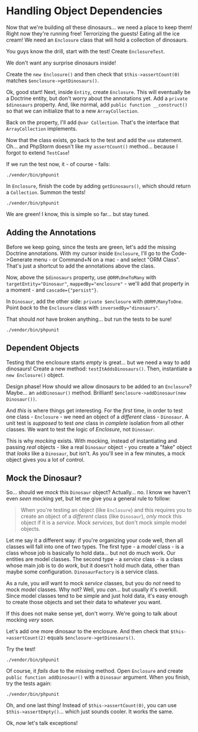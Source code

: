 # Handling Object Dependencies

Now that we're building *all* these dinosaurs... we need a place to keep them! Right
now they're running free! Terrorizing the guests! Eating all the ice cream! 
We need an `Enclosure` class that will hold a collection of dinosaurs.

You guys know the drill, start with the test! Create `EnclosureTest`. 

We don't want any surprise dinosaurs inside!

Create the `new Enclosure()` and then check that `$this->assertCount(0)`
matches `$enclosure->getDinosaurs()`.

Ok, good start! Next, inside `Entity`, create `Enclosure`. This will eventually
be a Doctrine entity, but don't worry about the annotations yet. Add a `private $dinosaurs`
property. And, like normal, add `public function __construct()` so that we can
initialize that to a new `ArrayCollection`.

Back on the property, I'll add `@var Collection`. That's the interface
that `ArrayCollection` implements.

Now that the class exists, go back to the test and add the `use` statement.
Oh... and PhpStorm doesn't like my `assertCount()` method... because I forgot to
extend `TestCase`!

If we run the test now, it - of course - fails:

```terminal-silent
./vendor/bin/phpunit
```

In `Enclosure`, finish the code by adding `getDinosaurs()`, which should return a
`Collection`. Summon the tests!

```terminal-silent
./vendor/bin/phpunit
```

We are green! I know, this is simple so far... but stay tuned.

## Adding the Annotations

Before we keep going, since the tests are green, let's add the missing Doctrine annotations.
With my cursor inside `Enclosure`, I'll go to the Code->Generate menu - or Command+N
on a mac - and select "ORM Class". That's just a shortcut to add the annotations
above the class.

Now, above the `$dinosaurs` property, use `@ORM\OneToMany` with `targetEntity="Dinosaur"`,
`mappedBy="enclosure"` - we'll add that property in a moment - and `cascade={"persist"}`.

In `Dinosaur`, add the other side: `private $enclosure` with `@ORM\ManyToOne`.
Point *back* to the `Enclosure` class with `inversedBy="dinosaurs"`.

That should *not* have broken anything... but run the tests to be sure!

```terminal-silent
./vendor/bin/phpunit
```

## Dependent Objects

Testing that the enclosure starts *empty* is great... but we need a way to add
dinosaurs! Create a new method: `testItAddsDinosaurs()`. Then, instantiate a `new Enclosure()`
object.

Design phase! How should we allow dinosaurs to be added to an `Enclosure`? Maybe...
an `addDinosaur()` method. Brilliant!  `$enclosure->addDinosaur(new Dinosaur())`.

And *this* is where things get interesting. For the *first* time, in order to test
one class - `Enclosure` - we need an object of a *different* class - `Dinosaur`.
A unit test is *supposed* to test *one* class in *complete* isolation from
all other classes. We want to test the logic of *Enclosure*, not `Dinosaur`.

This is why *mocking* exists. With mocking, instead of instantiating and passing
*real* objects - like a real `Dinosaur` object - you create a "fake" object that
*looks* like a `Dinosaur`, but isn't. As you'll see in a few minutes, a mock object
gives you a lot of control.

## Mock the Dinosaur?

So... should we *mock* this `Dinosaur` object? Actually... no. I know we haven't
even *seen* mocking yet, but let me give you a general rule to follow:

> When you're testing an object (like `Enclosure`) and this requires you to create
> an object of a *different* class (like `Dinosaur`), *only* mock this object if
> it is a *service*. Mock *services*, but don't mock simple model objects.

Let me say it a different way: if you're organizing your code well, then all classes
will fall into one of two types. The first type - a *model* class - is a class whose
job is basically to hold data... but not do much work. Our entities are model classes.
The second type - a *service* class - is a class whose main job is to do *work*,
but it doesn't hold much data, other than maybe some configuration. `DinosaurFactory`
is a service class.

As a rule, you *will* want to mock *service* classes, but you do *not* need to mock
*model* classes. Why not? Well, you *can*... but usually it's overkill. Since model
classes tend to be simple and just hold data, it's easy enough to create those objects
and set their data to whatever you want.

If this does not make sense yet, don't worry. We're going to talk about mocking
*very* soon.

Let's add one more dinosaur to the enclosure. And then check that `$this->assertCount(2)`
equals `$enclosure->getDinosaurs()`.

Try the test!

```terminal-silent
./vendor/bin/phpunit
```

Of course, it *fails* due to the missing method. Open `Enclosure` and create
`public function addDinosaur()` with a `Dinosaur` argument. When you finish, try
the tests again:

```terminal-silent
./vendor/bin/phpunit
```

Oh, and one last thing! Instead of `$this->assertCount(0)`, you can use
`$this->assertEmpty()`... which just sounds cooler. It works the same.

Ok, *now* let's talk exceptions!
